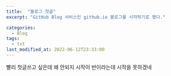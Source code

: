 ```yaml
---
title:  "블로그 첫글"
excerpt: "GitHub Blog 서비스인 github.io 블로그를 시작하기로 했다."

categories:
  - Blog
tags:
  - txt
last_modified_at: 2022-06-12T23:33:00
---
```


빨리 첫글쓰고 싶은데 왜 안되지
시작이 반이라는데 시작을 못하겠네
